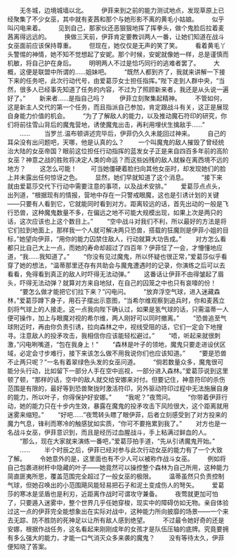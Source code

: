 　　无冬城，边境城墙以北。
　　伊菲来到之前的能力测试地点，发现草原上已经聚集了不少女巫，其中就有麦茜和那个与她形影不离的黄毛小姑娘。
　　似乎叫闪电来着。
　　见到自己，那家伙还恶狠狠地挥了挥拳头，做个鬼脸后拉着麦茜离得远远的。
　　换做三天前，伊菲肯定要教训两人一番，让她们知道在战斗女巫面前应该保持尊重。
　　但现在，她仅仅是无声的笑了笑。
　　看着黄毛丫头警惕的神情，她不知不觉想起了安妮。那个时候，安妮就像她一样，总是谨慎而机敏，将自己护在身后。
　　明明两人不过是恰巧同行的逃难者罢了。
　　大概，这便是联盟中所谓的……姐妹吧。
　　“既然人都到齐了，我就来讲解一下接下来的任务吧，此次行动代号，由爱葛莎女士担任指挥。”陛下走到人群中央，“当然，很多人已经事先知道了任务的内容，不过为了照顾新来者，我还是从头说一遍好了。”
　　新来者……是指自己吗？
　　伊菲立刻聚集起精神。
　　不管如何，这是新主人交代的第一个任务，而且指派自己参加，肯定跟战斗有关，这正是展现自身能力价值的机会。
　　“为了了解敌人的能力，以及推动魔石符印的研究，你们将前往雪山背后的魔鬼营地，诱使魔鬼出击，再利用埋伏生擒敌手……”
　　……
　　当罗兰.温布顿讲述完毕后，伊菲仍久久未能回过神来。
　　自己的耳朵没有出问题吧，天哪，他是认真的么？
　　一个叫魔鬼的敌人摧毁了曾经统治大陆的女巫帝国？眼前这位担任行动指挥的蓝发女子正是来自四百多年前的高阶女巫？神意之战的胜败将决定人类的命运？而这些凶残的敌人就躲在离西境不远的地方？
　　这怎么可能！
　　可当她僵硬着脸扫向其他女巫时，却发现她们的脸上并未露出任何惊讶之色。
　　显然，她们早就知道了这个消息。
　　“接下来就由爱葛莎交代下行动中需要注意的事项，以及战术安排。”
　　爱葛莎点点头，出列道，“根据现有的情报，营地中存在一只警戒眼魔，这也是引诱计划的关键——只要有人看到它，它就能同时看到对方。距离较远的话，首先出动的一般是飞行恐兽，这种魔鬼数量不多，在偏远之地不可能大规模出现，如果上次是两只的话，这次应该也上这个数目上。”
　　“空中战斗对我们不利，所以最好的方法是将它们拉到地面上，那样我一个人就可解决两只恐兽，搭载的狂魔则是伊菲小姐的目标，”她望向伊菲，“用你的能力囚禁住敌人，行动就算大功告成。”
　　对方怎么看都只比自己大上一点，而她的寿命却超过了四百年？伊菲怔了一会，才懵懂地应道，“我……我知道了。”
　　“你没有见过魔鬼，所以怀疑也很正常，”爱葛莎似乎看穿了她的想法，“温蒂那里还存有共助会与魔鬼遭遇时的记录，你演练之后可以去看看，免得看到真正的敌人时吓得无法动弹。”
　　这番话让伊菲不由得皱起了眉头，吓得无法动弹？就算对方来自地狱，在自己的囚笼之中也只有哀嚎的份！
　　“要怎么做才能把它们拉下来？”闪电问。
　　“放弃浮空气球，进入迷藏森林，”爱葛莎蹲下身子，用石子摆出示意图，“当希尔维观察到追兵时，你和麦茜立刻将气球上的人接走。这一点我向陛下确认过，如果是氢气球的话，只需温蒂一人便可操作，加上与眼魔对视的希尔维，两人刚好可以同时撤离。”
　　“恐兽追至气球附近时，再由你负责引诱，拉向森林之中，视线受阻的话，它们一定会下地搜寻。注意敌人的投矛攻击，我相信你应该能轻松避过。”
　　“唔，听起来就很刺激，”闪电咧嘴道，“包在我身上！”
　　“森林是叶子的领地，魔鬼只要走进设伏区域，必定会寸步难行，接下来该怎么做不用我说你们也应该知道。”
　　“要是恐兽不止两只呢？”一名有着翠绿色头发的女巫问道。
　　“倘若数量众多，魔鬼很可能分头行动，比如留下一部分人手在空中巡视，一部分进入森林。”爱葛莎说到这里顿了顿，“那样的话，空中的敌人就交给安娜来对付。但要记住，神意符印的杀伤范围是有限的，最好等到恐兽聚拢时激活符印，另外驱动符印过程中无法施展自身的能力，所以叶子，你得保护好安娜。”
　　“我呢？”夜莺问。
　　“你带着伊菲行动，她的能力只在十步内生效，暴露在魔鬼的投矛攻击下风险很大，这个距离就用迷雾来缩短。”
　　“好吧……”夜莺转头瞟了眼伊菲，后者立刻感受到了对方投来的魔力气息，锋利而寒冷的触感犹如实质，“你可不要拖累到我了。”
　　对方也是一名战斗女巫，伊菲意识到，而且是经历过血腥战斗，手上粘满过鲜血的人。
　　“那么，现在大家就来演练一番吧，”爱葛莎拍手道，“先从引诱魔鬼开始。”
　　……
　　半个时辰之后，伊菲已经对参与此次行动女巫的能力有了一个大致了解。
　　令她意外的是，这里面也有不少人可以被称作战斗女巫。
　　例如将自己包裹进树杆中隐藏的叶子——她竟然可以操控整个森林为自己所用，这种能力简直匪夷所思，覆盖范围完全超过了一般女巫的极限。
　　温蒂虽然只负责控制气球，但她召唤出的小范围飓风能轻易把石子和泥土变成伤人的弩矢。
　　爱葛莎的寒冰是坚盾也是利刃，近距离作战时可谓攻守兼备。
　　夜莺就更加可怕了，只要遁入迷雾中，整个世界几乎任她穿梭，现实中的障碍仿如无物。亲自体验过这一点的伊菲完全能想象出在实际对战中，这种能力所向披靡的场景——一个来去无踪、防不胜防的死神足以让所有敌人感到绝望。
　　不过最令她好奇的还是安娜，根据作战任务，这名看起来刚刚成年的女孩才是队伍压轴的底牌。究竟要拥有多么强大的能力，才能一口气消灭众多来袭的魔鬼？
　　没有等待太久，伊菲便知晓了答案。
